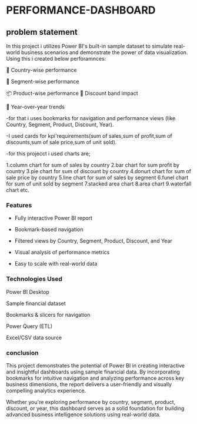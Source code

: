 # PERFORMANCE-DASHBOARD
## problem statement
In this project i utilizes Power BI's built-in sample dataset to simulate real-world business scenarios and demonstrate the power of data visualization.
Using this i created below perforamnces:

📍 Country-wise performance

👥 Segment-wise performance

📦 Product-wise performance
🎯 Discount band impact

📅 Year-over-year trends

-for that i uses bookmarks for navigation and performance views (like Country, Segment, Product, Discount, Year).

-I used cards for kpi'requirements(sum of sales,sum of profit,sum of discounts,sum of sale price,sum of unit sold).

-for this projecct i used charts are;

 1.column chart for sum of sales by country
 2.bar chart for sum profit by country
 3.pie chart for sum of discount by country
 4.donurt chart for sum of sale price by country
 5.line chart for sum of sales by segment
 6.funel chart for sum of unit sold by segment
 7.stacked area chart
 8.area chart
 9.waterfall chart etc.
  ### Features
 - Fully interactive Power BI report
   
 - Bookmark-based navigation
  
 - Filtered views by Country, Segment, Product, Discount, and Year
   
 - Visual analysis of performance metrics
  - Easy to scale with real-world data

   ### Technologies Used
  Power BI Desktop
  
  Sample financial dataset
  
  Bookmarks & slicers for navigation
  
  Power Query (ETL)
  
  Excel/CSV data source
 ### conclusion
  This project demonstrates the potential of Power BI in creating interactive and insightful dashboards using sample financial data. By incorporating bookmarks for intuitive navigation and analyzing performance across key business dimensions, the report delivers a user-friendly and visually compelling analytics experience.

Whether you're exploring performance by country, segment, product, discount, or year, this dashboard serves as a solid foundation for building advanced business intelligence solutions using real-world data.
 
 
